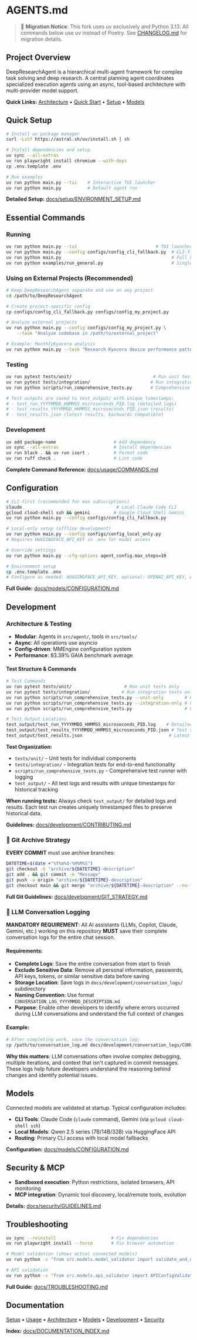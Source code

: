 # AGENTS.md

> 🔧 **Migration Notice**: This fork uses uv exclusively and Python 3.13. All commands below use uv instead of Poetry. See [CHANGELOG.md](CHANGELOG.md) for migration details.

## Project Overview

DeepResearchAgent is a hierarchical multi-agent framework for complex task solving and deep research. A central planning agent coordinates specialized execution agents using an async, tool-based architecture with multi-provider model support.

**Quick Links:** [Architecture](docs/architecture/OVERVIEW.md) • [Quick Start](docs/usage/QUICK_START.md) • [Setup](docs/setup/ENVIRONMENT_SETUP.md) • [Models](docs/models/CONFIGURATION.md)

## Quick Setup

```bash
# Install uv package manager
curl -LsSf https://astral.sh/uv/install.sh | sh

# Install dependencies and setup
uv sync --all-extras
uv run playwright install chromium --with-deps
cp .env.template .env

# Run examples
uv run python main.py --tui    # Interactive TUI launcher
uv run python main.py          # Default agent run
```

**Detailed Setup:** [docs/setup/ENVIRONMENT_SETUP.md](docs/setup/ENVIRONMENT_SETUP.md)

## Essential Commands

### Running
```bash
uv run python main.py --tui                              # TUI launcher (interactive menu)
uv run python main.py --config configs/config_cli_fallback.py  # CLI-first (recommended)
uv run python main.py                                          # Full hierarchical system
uv run python examples/run_general.py                          # Single agent
```

### Using on External Projects (Recommended)
```bash
# Keep DeepResearchAgent separate and use on any project
cd /path/to/DeepResearchAgent

# Create project-specific config
cp configs/config_cli_fallback.py configs/config_my_project.py

# Analyze external projects
uv run python main.py --config configs/config_my_project.py \
    --task "Analyze codebase in /path/to/external_project"

# Example: MonthlyKyocera analysis
uv run python main.py --task "Research Kyocera device performance patterns in /home/kkk/Apps/MonthlyKyocera"
```

### Testing
```bash
uv run pytest tests/unit/                               # Run unit tests only
uv run pytest tests/integration/                       # Run integration tests only
uv run python scripts/run_comprehensive_tests.py       # Comprehensive test runner (recommended)

# Test outputs are saved to test_output/ with unique timestamps:
# - test_run_YYYYMMDD_HHMMSS_microseconds_PID.log (detailed logs)
# - test_results_YYYYMMDD_HHMMSS_microseconds_PID.json (results)
# - test_results.json (latest results, backwards compatible)
```

### Development
```bash
uv add package-name                      # Add dependency
uv sync --all-extras                     # Install dependencies
uv run black . && uv run isort .         # Format code
uv run ruff check .                      # Lint code
```

**Complete Command Reference:** [docs/usage/COMMANDS.md](docs/usage/COMMANDS.md)

## Configuration
```bash
# CLI-first (recommended for max subscriptions)
claude                                    # Local Claude Code CLI
gcloud cloud-shell ssh && gemini         # Google Cloud Shell Gemini
uv run python main.py --config configs/config_cli_fallback.py

# Local-only setup (offline development)
uv run python main.py --config configs/config_local_only.py
# Requires HUGGINGFACE_API_KEY in .env for model access

# Override settings
uv run python main.py --cfg-options agent_config.max_steps=10

# Environment setup
cp .env.template .env
# Configure as needed: HUGGINGFACE_API_KEY, optional: OPENAI_API_KEY, ANTHROPIC_API_KEY
```

**Full Guide:** [docs/models/CONFIGURATION.md](docs/models/CONFIGURATION.md)

## Development

### Architecture & Testing
- **Modular**: Agents in `src/agent/`, tools in `src/tools/`
- **Async**: All operations use asyncio
- **Config-driven**: MMEngine configuration system
- **Performance**: 83.39% GAIA benchmark average

#### Test Structure & Commands
```bash
# Test Commands
uv run pytest tests/unit/                    # Run unit tests only
uv run pytest tests/integration/            # Run integration tests only
uv run python scripts/run_comprehensive_tests.py --unit-only        # Comprehensive unit tests
uv run python scripts/run_comprehensive_tests.py --integration-only # Comprehensive integration tests
uv run python scripts/run_comprehensive_tests.py                    # Full test suite

# Test Output Locations
test_output/test_run_YYYYMMDD_HHMMSS_microseconds_PID.log    # Detailed logs (unique timestamps)
test_output/test_results_YYYYMMDD_HHMMSS_microseconds_PID.json # Test results (unique timestamps)
test_output/test_results.json                                 # Latest test results (backwards compatible)
```

**Test Organization:**
- `tests/unit/` - Unit tests for individual components
- `tests/integration/` - Integration tests for end-to-end functionality
- `scripts/run_comprehensive_tests.py` - Comprehensive test runner with logging
- `test_output/` - All test logs and results with unique timestamps for historical tracking

**When running tests:** Always check `test_output/` for detailed logs and results. Each test run creates uniquely timestamped files to preserve historical data.

**Guidelines:** [docs/development/CONTRIBUTING.md](docs/development/CONTRIBUTING.md)

### 🚨 Git Archive Strategy

**EVERY COMMIT** must use archive branches:

```bash
DATETIME=$(date +"%Y%m%d-%H%M%S")
git checkout -b "archive/${DATETIME}-description"
git add . && git commit -m "Message"
git push -u origin "archive/${DATETIME}-description"
git checkout main && git merge "archive/${DATETIME}-description" --no-ff
```

**Full Git Guidelines:** [docs/development/GIT_STRATEGY.md](docs/development/GIT_STRATEGY.md)

### 🤖 LLM Conversation Logging

**MANDATORY REQUIREMENT**: All AI assistants (LLMs, Copilot, Claude, Gemini, etc.) working on this repository **MUST** save their complete conversation logs for the entire chat session.

#### Requirements:
- **Complete Logs**: Save the entire conversation from start to finish
- **Exclude Sensitive Data**: Remove all personal information, passwords, API keys, tokens, or similar sensitive data before saving
- **Storage Location**: Save logs in `docs/development/conversation_logs/` subdirectory
- **Naming Convention**: Use format `CONVERSATION_LOG_YYYYMMDD_DESCRIPTION.md`
- **Purpose**: Enable other developers to identify where errors occurred during LLM conversations and understand the full context of changes

#### Example:
```bash
# After completing work, save the conversation log:
cp /path/to/conversation_log.md docs/development/conversation_logs/CONVERSATION_LOG_20250917_test_improvements.md
```

**Why this matters**: LLM conversations often involve complex debugging, multiple iterations, and context that isn't captured in commit messages. These logs help future developers understand the reasoning behind changes and identify potential issues.

## Models
Connected models are validated at startup. Typical configuration includes:
- **CLI Tools**: Claude Code (`claude` command), Gemini (via `gcloud cloud-shell ssh`)
- **Local Models**: Qwen 2.5 series (7B/14B/32B) via HuggingFace API
- **Routing**: Primary CLI access with local model fallbacks

**Configuration:** [docs/models/CONFIGURATION.md](docs/models/CONFIGURATION.md)

## Security & MCP
- **Sandboxed execution**: Python restrictions, isolated browsers, API monitoring
- **MCP integration**: Dynamic tool discovery, local/remote tools, evolution

**Details:** [docs/security/GUIDELINES.md](docs/security/GUIDELINES.md)

## Troubleshooting

```bash
uv sync --reinstall                     # Fix dependencies
uv run playwright install --force       # Fix browser automation

# Model validation (shows actual connected models)
uv run python -c "from src.models.model_validator import validate_and_display_models; validate_and_display_models()"

# API validation
uv run python -c "from src.models.api_validator import APIConfigValidator; APIConfigValidator().validate_all_configs()"
```

**Full Guide:** [docs/TROUBLESHOOTING.md](docs/TROUBLESHOOTING.md)

## Documentation
[Setup](docs/setup/) • [Usage](docs/usage/) • [Architecture](docs/architecture/) • [Models](docs/models/) • [Development](docs/development/) • [Security](docs/security/)

**Index:** [docs/DOCUMENTATION_INDEX.md](docs/DOCUMENTATION_INDEX.md)